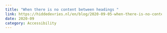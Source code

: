 ```yaml
---
title: "When there is no content between headings "
link: https://hiddedevries.nl/en/blog/2020-09-05-when-there-is-no-content-between-headings
date: 2020-09
category: Accessibility
---
```

